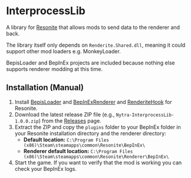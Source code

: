 # InterprocessLib

A library for [Resonite](https://resonite.com/) that allows mods to send data to the renderer and back.

The library itself only depends on `Renderite.Shared.dll`, meaning it could support other mod loaders e.g. MonkeyLoader.

BepisLoader and BepInEx projects are included because nothing else supports renderer modding at this time.

## Installation (Manual)
1. Install [BepisLoader](https://github.com/ResoniteModding/BepisLoader) and [BepInExRenderer](https://thunderstore.io/c/resonite/p/ResoniteModding/BepInExRenderer/) and [RenderiteHook](https://thunderstore.io/c/resonite/p/ResoniteModding/RenderiteHook/) for Resonite.
2. Download the latest release ZIP file (e.g., `Nytra-InterprocessLib-1.0.0.zip`) from the [Releases](https://github.com/Nytra/ResoniteInterprocessLib/releases) page.
3. Extract the ZIP and copy the `plugins` folder to your BepInEx folder in your Resonite installation directory and the renderer directory:
   - **Default location:** `C:\Program Files (x86)\Steam\steamapps\common\Resonite\BepInEx\`
   - **Renderer default location:** `C:\Program Files (x86)\Steam\steamapps\common\Resonite\Renderer\BepInEx\`
4. Start the game. If you want to verify that the mod is working you can check your BepInEx logs.
